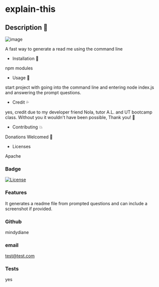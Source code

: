 # explain-this

## Description :dizzy:

![image](https://user-images.githubusercontent.com/80286982/126023845-9713ba1c-9c49-4946-9cf8-f294bc4b071c.png)

A fast way to generate a read me using the command line

* Installation :love_letter:

npm modules

* Usage :thought_balloon:

start project with going into the command line and entering node index.js and answering the prompt questions.

* Credit :sweat_drops:

yes, credit due to my developer friend Nola, tutor A.L. and UT bootcamp class.
Without you it wouldn't have been possible, Thank you! :gift_heart:

* Contributing :boom:

Donations Welcomed :sparkling_heart:

* Licenses

Apache

### Badge

[![License](https://img.shields.io/badge/License-Apache%202.0-blue.svg)](https://opensource.org/licenses/Apache-2.0)

### Features

It generates a readme file from prompted questions and can include a screenshot if provided.

### Github

mindydiane

### email

test@test.com
### Tests

yes
